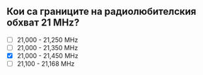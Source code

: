 ## Кои са границите на радиолюбителския обхват 21 MHz?

<!-- Верният отговор е отбелязан с [X] -->

- [ ] 21,000 - 21,250 MHz
- [ ] 21,000 - 21,350 MHz
- [X] 21,000 - 21,450 MHz
- [ ] 21,100 - 21,168 MHz
